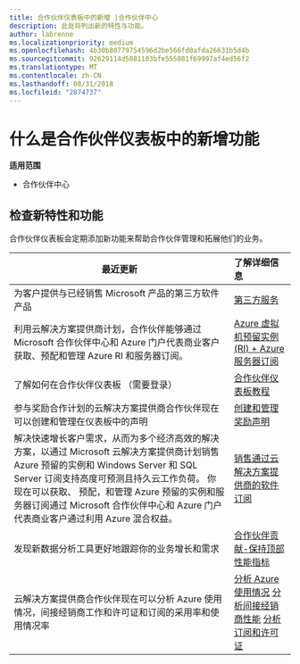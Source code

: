 ```yaml
---
title: 合作伙伴仪表板中的新增 |合作伙伴中心
description: 此处将列出新的特性与功能。
author: labrenne
ms.localizationpriority: medium
ms.openlocfilehash: 4b30b80779754596d2be566fd0afda26631b5d4b
ms.sourcegitcommit: 92629114d5081103bfe555081f69997af4ed56f2
ms.translationtype: MT
ms.contentlocale: zh-CN
ms.lasthandoff: 08/31/2018
ms.locfileid: "2874737"
---
```

# <a name="whats-new-in-partner-dashboard"></a>什么是合作伙伴仪表板中的新增功能

**适用范围**

-  合作伙伴中心

## <a name="check-out-new-features-and-capabilities"></a>检查新特性和功能 

合作伙伴仪表板会定期添加新功能来帮助合作伙伴管理和拓展他们的业务。


|**最近更新**   |**了解详细信息**   |
|----------------------|:-----------------|
|为客户提供与已经销售 Microsoft 产品的第三方软件产品   | [第三方服务](third-party-offers.md)|
|利用云解决方案提供商计划，合作伙伴能够通过 Microsoft 合作伙伴中心和 Azure 门户代表商业客户获取、预配和管理 Azure RI 和服务器订阅。|[Azure 虚拟机预留实例 (RI) + Azure 服务器订阅](azure-ri-server-subscriptions.md)|
|了解如何在合作伙伴仪表板 （需要登录）|[合作伙伴仪表板教程](https://partnercenter.microsoft.com/pcv/redirect?authenticate=true&redirect=%2Fdashboard%2Foverview)|
|参与奖励合作计划的云解决方案提供商合作伙伴现在可以创建和管理在仪表板中的声明|[创建和管理奖励声明](create-incentives-claims.md)|
|解决快速增长客户需求，从而为多个经济高效的解决方案，以通过 Microsoft 云解决方案提供商计划销售 Azure 预留的实例和 Windows Server 和 SQL Server 订阅支持高度可预测且持久云工作负荷。 你现在可以获取、 预配，和管理 Azure 预留的实例和服务器订阅通过 Microsoft 合作伙伴中心和 Azure 门户代表商业客户通过利用 Azure 混合权益。|[销售通过云解决方案提供商的软件订阅](csp-software-subscriptions.md)|
|发现新数据分析工具更好地跟踪你的业务增长和需求| [合作伙伴贡献-保持顶部性能指标](partner-contributions.md)|
|云解决方案提供商合作伙伴现在可以分析 Azure 使用情况，间接经销商工作和许可证和订阅的采用率和使用情况率|[分析 Azure 使用情况](analyze-azure-usage.md)  [分析间接经销商性能](Analyze-indirect-resellers.md)    [分析订阅和许可证](analyze-subscriptions-licenses.md)|


